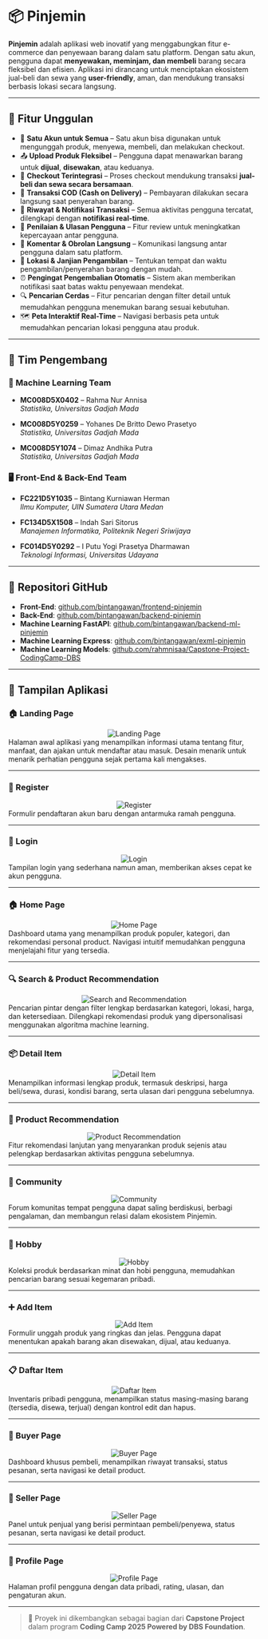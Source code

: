 # 📦 Pinjemin

**Pinjemin** adalah aplikasi web inovatif yang menggabungkan fitur e-commerce dan penyewaan barang dalam satu platform. Dengan satu akun, pengguna dapat **menyewakan, meminjam, dan membeli** barang secara fleksibel dan efisien. Aplikasi ini dirancang untuk menciptakan ekosistem jual-beli dan sewa yang **user-friendly**, aman, dan mendukung transaksi berbasis lokasi secara langsung.

---

## 🚀 Fitur Unggulan

- 🔐 **Satu Akun untuk Semua** – Satu akun bisa digunakan untuk mengunggah produk, menyewa, membeli, dan melakukan checkout.
- 📤 **Upload Produk Fleksibel** – Pengguna dapat menawarkan barang untuk **dijual**, **disewakan**, atau keduanya.
- 🛒 **Checkout Terintegrasi** – Proses checkout mendukung transaksi **jual-beli dan sewa secara bersamaan**.
- 🤝 **Transaksi COD (Cash on Delivery)** – Pembayaran dilakukan secara langsung saat penyerahan barang.
- 📜 **Riwayat & Notifikasi Transaksi** – Semua aktivitas pengguna tercatat, dilengkapi dengan **notifikasi real-time**.
- 🌟 **Penilaian & Ulasan Pengguna** – Fitur review untuk meningkatkan kepercayaan antar pengguna.
- 💬 **Komentar & Obrolan Langsung** – Komunikasi langsung antar pengguna dalam satu platform.
- 📍 **Lokasi & Janjian Pengambilan** – Tentukan tempat dan waktu pengambilan/penyerahan barang dengan mudah.
- ⏰ **Pengingat Pengembalian Otomatis** – Sistem akan memberikan notifikasi saat batas waktu penyewaan mendekat.
- 🔍 **Pencarian Cerdas** – Fitur pencarian dengan filter detail untuk memudahkan pengguna menemukan barang sesuai kebutuhan.
- 🗺️ **Peta Interaktif Real-Time** – Navigasi berbasis peta untuk memudahkan pencarian lokasi pengguna atau produk.

---

## 👥 Tim Pengembang

### 🎯 Machine Learning Team

- **MC008D5X0402** – Rahma Nur Annisa  
  *Statistika, Universitas Gadjah Mada*

- **MC008D5Y0259** – Yohanes De Britto Dewo Prasetyo  
  *Statistika, Universitas Gadjah Mada*

- **MC008D5Y1074** – Dimaz Andhika Putra  
  *Statistika, Universitas Gadjah Mada*

### 🖥️ Front-End & Back-End Team

- **FC221D5Y1035** – Bintang Kurniawan Herman  
  *Ilmu Komputer, UIN Sumatera Utara Medan*

- **FC134D5X1508** – Indah Sari Sitorus  
  *Manajemen Informatika, Politeknik Negeri Sriwijaya*

- **FC014D5Y0292** – I Putu Yogi Prasetya Dharmawan  
  *Teknologi Informasi, Universitas Udayana*

---

## 📂 Repositori GitHub

- **Front-End**: [github.com/bintangawan/frontend-pinjemin](https://github.com/bintangawan/frontend-pinjemin)  
- **Back-End**: [github.com/bintangawan/backend-pinjemin](https://github.com/bintangawan/backend-pinjemin)  
- **Machine Learning FastAPI**: [github.com/bintangawan/backend-ml-pinjemin](https://github.com/bintangawan/backend-ml-pinjemin.git)  
- **Machine Learning Express**: [github.com/bintangawan/exml-pinjemin](https://github.com/bintangawan/exml-pinjemin.git)
- **Machine Learning Models**: [github.com/rahmnisaa/Capstone-Project-CodingCamp-DBS](https://github.com/rahmnisaa/Capstone-Project-CodingCamp-DBS.git)
---

## 📱 Tampilan Aplikasi

### 🏠 Landing Page  
<div align="center">
  <img src="images/landing-page.png" alt="Landing Page" />
</div>  
Halaman awal aplikasi yang menampilkan informasi utama tentang fitur, manfaat, dan ajakan untuk mendaftar atau masuk. Desain menarik untuk menarik perhatian pengguna sejak pertama kali mengakses.

---

### 📝 Register  
<div align="center">
  <img src="images/register.png" alt="Register" />
</div>  
Formulir pendaftaran akun baru dengan antarmuka ramah pengguna.

---

### 🔑 Login  
<div align="center">
  <img src="images/login.png" alt="Login" />
</div>  
Tampilan login yang sederhana namun aman, memberikan akses cepat ke akun pengguna.

---

### 🏠 Home Page  
<div align="center">
  <img src="images/home-page.png" alt="Home Page" />
</div>  
Dashboard utama yang menampilkan produk populer, kategori, dan rekomendasi personal product. Navigasi intuitif memudahkan pengguna menjelajahi fitur yang tersedia.

---

### 🔍 Search & Product Recommendation  
<div align="center">
  <img src="images/searchandproduct-recommendation.png" alt="Search and Recommendation" />
</div>  
Pencarian pintar dengan filter lengkap berdasarkan kategori, lokasi, harga, dan ketersediaan. Dilengkapi rekomendasi produk yang dipersonalisasi menggunakan algoritma machine learning.

---

### 📦 Detail Item  
<div align="center">
  <img src="images/detail-item.png" alt="Detail Item" />
</div>  
Menampilkan informasi lengkap produk, termasuk deskripsi, harga beli/sewa, durasi, kondisi barang, serta ulasan dari pengguna sebelumnya.

---

### 🧩 Product Recommendation  
<div align="center">
  <img src="images/product-recommendation.png" alt="Product Recommendation" />
</div>  
Fitur rekomendasi lanjutan yang menyarankan produk sejenis atau pelengkap berdasarkan aktivitas pengguna sebelumnya.

---

### 👥 Community  
<div align="center">
  <img src="images/community.png" alt="Community" />
</div>  
Forum komunitas tempat pengguna dapat saling berdiskusi, berbagi pengalaman, dan membangun relasi dalam ekosistem Pinjemin.

---

### 🎯 Hobby  
<div align="center">
  <img src="images/hobby.png" alt="Hobby" />
</div>  
Koleksi produk berdasarkan minat dan hobi pengguna, memudahkan pencarian barang sesuai kegemaran pribadi.

---

### ➕ Add Item  
<div align="center">
  <img src="images/add-item.png" alt="Add Item" />
</div>  
Formulir unggah produk yang ringkas dan jelas. Pengguna dapat menentukan apakah barang akan disewakan, dijual, atau keduanya.

---

### 📋 Daftar Item  
<div align="center">
  <img src="images/daftar-item.png" alt="Daftar Item" />
</div>  
Inventaris pribadi pengguna, menampilkan status masing-masing barang (tersedia, disewa, terjual) dengan kontrol edit dan hapus.

---

### 🛒 Buyer Page  
<div align="center">
  <img src="images/buyer-page.png" alt="Buyer Page" />
</div>  
Dashboard khusus pembeli, menampilkan riwayat transaksi, status pesanan, serta navigasi ke detail product.

---

### 💼 Seller Page  
<div align="center">
  <img src="images/seller-page.png" alt="Seller Page" />
</div>  
Panel untuk penjual yang berisi permintaan pembeli/penyewa, status pesanan, serta navigasi ke detail product.

---

### 👤 Profile Page  
<div align="center">
  <img src="images/profile-page.png" alt="Profile Page" />
</div>  
Halaman profil pengguna dengan data pribadi, rating, ulasan, dan pengaturan akun.

---

> 🏁 Proyek ini dikembangkan sebagai bagian dari **Capstone Project** dalam program **Coding Camp 2025 Powered by DBS Foundation**.

